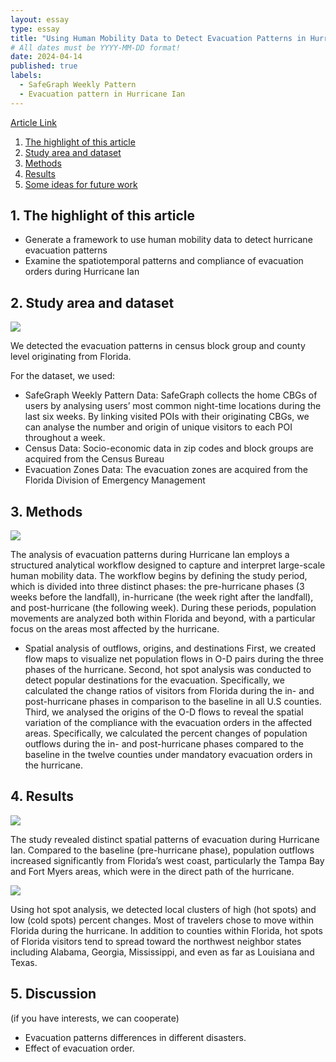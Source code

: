 ```yaml
---
layout: essay
type: essay
title: "Using Human Mobility Data to Detect Evacuation Patterns in Hurricane Ian"
# All dates must be YYYY-MM-DD format!
date: 2024-04-14
published: true
labels:
  - SafeGraph Weekly Pattern
  - Evacuation pattern in Hurricane Ian
---
```


[Article Link](https://doi.org/10.1080/19475683.2024.2341703)

1. [The highlight of this article](#1-the-highlight-of-this-article)
2. [Study area and dataset](#2-study-area-and-dataset)
3. [Methods](#3-methods)
4. [Results](#4-results)
5. [Some ideas for future work](#5-some-ideas-for-future-work)

## 1. The highlight of this article
* Generate a framework to use human mobility data to detect hurricane evacuation patterns
* Examine the spatiotemporal patterns and compliance of evacuation orders during Hurricane Ian

## 2. Study area and dataset
<img class="img-" src="{{ site.baseurl }}/img/evacuation/studyarea.jpg">

We detected the evacuation patterns in census block group and county level originating from Florida.

For the dataset, we used:
* SafeGraph Weekly Pattern Data: SafeGraph collects the home CBGs of users by analysing users’ most common night-time locations during the last six weeks. By linking visited POIs with their originating CBGs, we can analyse the number and origin of unique visitors to each POI throughout a week.
* Census Data: Socio-economic data in zip codes and block groups are acquired from the Census Bureau
* Evacuation Zones Data: The evacuation zones are acquired from the Florida Division of Emergency Management

## 3. Methods
<img class="img-" src="{{ site.baseurl }}/img/evacuation/framework.png">

The analysis of evacuation patterns during Hurricane Ian employs a structured analytical workflow designed to capture and interpret large-scale human mobility data. The workflow begins by defining the study period, which is divided into three distinct phases: the pre-hurricane phases (3 weeks before the landfall), in-hurricane (the week right after the landfall), and post-hurricane (the following week). During these periods, population movements are analyzed both within Florida and beyond, with a particular focus on the areas most affected by the hurricane.

* Spatial analysis of outflows, origins, and destinations
First, we created flow maps to visualize net population flows in O-D pairs during the three phases of the hurricane.
Second, hot spot analysis was conducted to detect popular destinations for the evacuation. Specifically, we calculated the change ratios of visitors from Florida during the in- and post-hurricane phases in comparison to the baseline in all U.S counties.
Third, we analysed the origins of the O-D flows to reveal the spatial variation of the compliance with the evacuation orders in the affected areas. Specifically, we calculated the percent changes of population outflows during the in- and post-hurricane phases compared to the baseline in the twelve counties under mandatory evacuation orders in the hurricane.

## 4. Results
<img class="img-" src="{{ site.baseurl }}/img/evacuation/netflow.jpg">

The study revealed distinct spatial patterns of evacuation during Hurricane Ian. Compared to the baseline (pre-hurricane phase), population outflows increased significantly from Florida’s west coast, particularly the Tampa Bay and Fort Myers areas, which were in the direct path of the hurricane.

<img class="img-" src="{{ site.baseurl }}/img/evacuation/hotspot.jpg">

Using hot spot analysis, we detected local clusters of high (hot spots) and low (cold spots) percent changes. Most of travelers chose to move within Florida during the hurricane. In addition to counties within Florida, hot spots of Florida visitors tend to spread toward the northwest neighbor states including Alabama, Georgia, Mississippi, and even as far as Louisiana and Texas.

## 5. Discussion
(if you have interests, we can cooperate)
* Evacuation patterns differences in different disasters.
* Effect of evacuation order.

